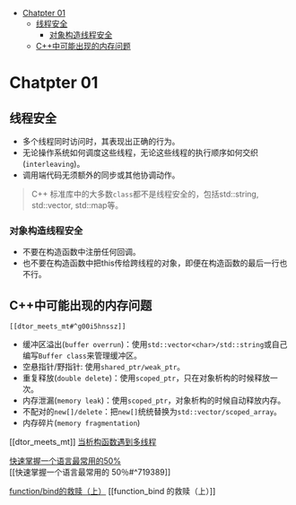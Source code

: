 - [Chatpter 01](#chatpter-01)
  - [线程安全](#线程安全)
    - [对象构造线程安全](#对象构造线程安全)
  - [C++中可能出现的内存问题](#c中可能出现的内存问题)

# Chatpter 01

## 线程安全

- 多个线程同时访问时，其表现出正确的行为。
- 无论操作系统如何调度这些线程，无论这些线程的执行顺序如何交织(`interleaving`)。
- 调用端代码无须额外的同步或其他协调动作。
  
> C++ 标准库中的大多数`class`都不是线程安全的，包括std::string, std::vector, std::map等。

### 对象构造线程安全

- 不要在构造函数中注册任何回调。
- 也不要在构造函数中把this传给跨线程的对象，即便在构造函数的最后一行也不行。
  

## C++中可能出现的内存问题

	[[dtor_meets_mt#^g00i5hnssz]]
- 缓冲区溢出(`buffer overrun`)：使用`std::vector<char>/std::string`或自己编写`Buffer class`来管理缓冲区。
- 空悬指针/野指针: 使用`shared_ptr/weak_ptr`。
- 重复释放(`double delete`)：使用`scoped_ptr`，只在对象析构的时候释放一次。
- 内存泄漏(`memory leak`)：使用`scoped_ptr`，对象析构的时候自动释放内存。
- 不配对的`new[]/delete`：把`new[]`统统替换为`std::vector/scoped_array`。
- 内存碎片(`memory fragmentation`)


[[dtor_meets_mt]]  [当析构函数遇到多线程](https://blog.csdn.net/Solstice/article/details/5238671?spm=1001.2014.3001.5501)  

[快速掌握一个语言最常用的50%](https://blog.csdn.net/myan/article/details/3144661?spm=1001.2014.3001.5501)  
[[快速掌握一个语言最常用的 50％#^719389]]

[function/bind的救赎（上）](https://blog.csdn.net/myan/article/details/5928531?spm=1001.2014.3001.5501)  [[function_bind 的救赎（上）]]




